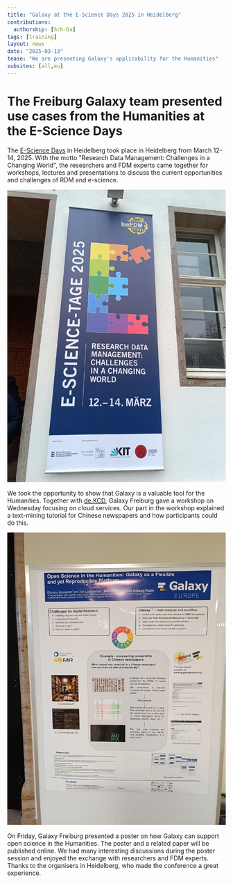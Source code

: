 ```yaml
---
title: "Galaxy at the E-Science Days 2025 in Heidelberg"
contributions:
  authorship: [Sch-Da]
tags: [training]
layout: news
date: "2025-03-13"
tease: "We are presenting Galaxy's applicability for the Humanities"
subsites: [all,eu]
---
```

# The Freiburg Galaxy team presented use cases from the Humanities at the E-Science Days

The [E-Science Days](https://e-science-tage.de/) in Heidelberg took place in Heidelberg from March 12-14, 2025.
With the motto "Research Data Management: Challenges in a Changing World", the researchers and FDM experts came together for workshops, lectures and presentations to discuss the current opportunities and challenges of RDM and e-science.

![Welcoming Poster in Heidelberg](./Poster_E-Science.jpeg)

We took the opportunity to show that Galaxy is a valuable tool for the Humanities. 
Together with [de.KCD](https://datenkompetenz.cloud/), Galaxy Freiburg gave a workshop on Wednesday focusing on cloud services. 
Our part in the workshop explained a text-mining tutorial for Chinese newspapers and how participants could do this.

![The poster we preseted](./Galaxy_Poster_e-science.jpeg)

On Friday, Galaxy Freiburg presented a poster on how Galaxy can support open science in the Humanities. The poster and a related paper will be published online.
We had many interesting discussions during the poster session and enjoyed the exchange with researchers and FDM experts. Thanks to the organisers in Heidelberg, who made the conference a great experience.
